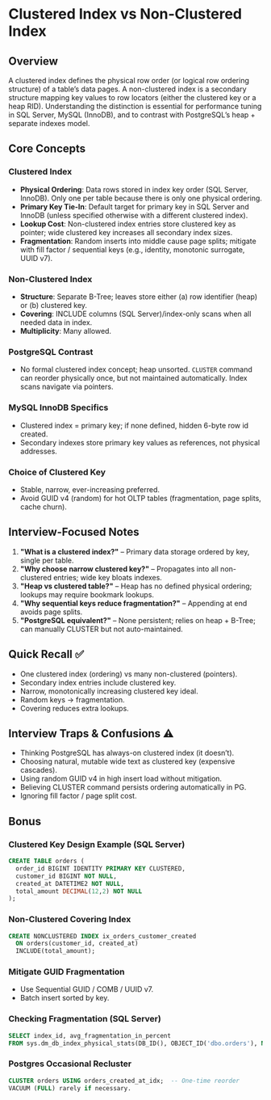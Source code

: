 # Clustered Index vs Non-Clustered Index

## Overview
A clustered index defines the physical row order (or logical row ordering structure) of a table’s data pages. A non-clustered index is a secondary structure mapping key values to row locators (either the clustered key or a heap RID). Understanding the distinction is essential for performance tuning in SQL Server, MySQL (InnoDB), and to contrast with PostgreSQL’s heap + separate indexes model.

## Core Concepts
### Clustered Index
- **Physical Ordering**: Data rows stored in index key order (SQL Server, InnoDB). Only one per table because there is only one physical ordering.
- **Primary Key Tie-In**: Default target for primary key in SQL Server and InnoDB (unless specified otherwise with a different clustered index).
- **Lookup Cost**: Non-clustered index entries store clustered key as pointer; wide clustered key increases all secondary index sizes.
- **Fragmentation**: Random inserts into middle cause page splits; mitigate with fill factor / sequential keys (e.g., identity, monotonic surrogate, UUID v7).

### Non-Clustered Index
- **Structure**: Separate B-Tree; leaves store either (a) row identifier (heap) or (b) clustered key.
- **Covering**: INCLUDE columns (SQL Server)/index-only scans when all needed data in index.
- **Multiplicity**: Many allowed.

### PostgreSQL Contrast
- No formal clustered index concept; heap unsorted. `CLUSTER` command can reorder physically once, but not maintained automatically. Index scans navigate via pointers.

### MySQL InnoDB Specifics
- Clustered index = primary key; if none defined, hidden 6-byte row id created.
- Secondary indexes store primary key values as references, not physical addresses.

### Choice of Clustered Key
- Stable, narrow, ever-increasing preferred.
- Avoid GUID v4 (random) for hot OLTP tables (fragmentation, page splits, cache churn).

## Interview-Focused Notes
1. **"What is a clustered index?"** – Primary data storage ordered by key, single per table.
2. **"Why choose narrow clustered key?"** – Propagates into all non-clustered entries; wide key bloats indexes.
3. **"Heap vs clustered table?"** – Heap has no defined physical ordering; lookups may require bookmark lookups.
4. **"Why sequential keys reduce fragmentation?"** – Appending at end avoids page splits.
5. **"PostgreSQL equivalent?"** – None persistent; relies on heap + B-Tree; can manually CLUSTER but not auto-maintained.

## Quick Recall ✅
- One clustered index (ordering) vs many non-clustered (pointers).
- Secondary index entries include clustered key.
- Narrow, monotonically increasing clustered key ideal.
- Random keys → fragmentation.
- Covering reduces extra lookups.

## Interview Traps & Confusions ⚠️
- Thinking PostgreSQL has always-on clustered index (it doesn’t).
- Choosing natural, mutable wide text as clustered key (expensive cascades).
- Using random GUID v4 in high insert load without mitigation.
- Believing CLUSTER command persists ordering automatically in PG.
- Ignoring fill factor / page split cost.

## Bonus
### Clustered Key Design Example (SQL Server)
```sql
CREATE TABLE orders (
  order_id BIGINT IDENTITY PRIMARY KEY CLUSTERED,
  customer_id BIGINT NOT NULL,
  created_at DATETIME2 NOT NULL,
  total_amount DECIMAL(12,2) NOT NULL
);
```

### Non-Clustered Covering Index
```sql
CREATE NONCLUSTERED INDEX ix_orders_customer_created
  ON orders(customer_id, created_at)
  INCLUDE(total_amount);
```

### Mitigate GUID Fragmentation
- Use Sequential GUID / COMB / UUID v7.
- Batch insert sorted by key.

### Checking Fragmentation (SQL Server)
```sql
SELECT index_id, avg_fragmentation_in_percent
FROM sys.dm_db_index_physical_stats(DB_ID(), OBJECT_ID('dbo.orders'), NULL, NULL, 'SAMPLED');
```

### Postgres Occasional Recluster
```sql
CLUSTER orders USING orders_created_at_idx;  -- One-time reorder
VACUUM (FULL) rarely if necessary.
```

